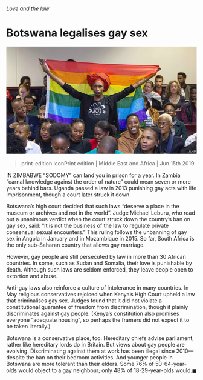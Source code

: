 ###### Love and the law

# Botswana legalises gay sex 

![image](images/20190615_MAP002_0.jpg) 

> print-edition iconPrint edition | Middle East and Africa | Jun 15th 2019 

IN ZIMBABWE “SODOMY” can land you in prison for a year. In Zambia “carnal knowledge against the order of nature” could mean seven or more years behind bars. Uganda passed a law in 2013 punishing gay acts with life imprisonment, though a court later struck it down. 

Botswana’s high court decided that such laws “deserve a place in the museum or archives and not in the world”. Judge Michael Leburu, who read out a unanimous verdict when the court struck down the country’s ban on gay sex, said: “It is not the business of the law to regulate private consensual sexual encounters.” This ruling follows the unbanning of gay sex in Angola in January and in Mozambique in 2015. So far, South Africa is the only sub-Saharan country that allows gay marriage. 

However, gay people are still persecuted by law in more than 30 African countries. In some, such as Sudan and Somalia, their love is punishable by death. Although such laws are seldom enforced, they leave people open to extortion and abuse. 

Anti-gay laws also reinforce a culture of intolerance in many countries. In May religious conservatives rejoiced when Kenya’s High Court upheld a law that criminalises gay sex. Judges found that it did not violate a constitutional guarantee of freedom from discrimination, though it plainly discriminates against gay people. (Kenya’s constitution also promises everyone “adequate housing”, so perhaps the framers did not expect it to be taken literally.) 

Botswana is a conservative place, too. Hereditary chiefs advise parliament, rather like hereditary lords do in Britain. But views about gay people are evolving. Discriminating against them at work has been illegal since 2010—despite the ban on their bedroom activities. And younger people in Botswana are more tolerant than their elders. Some 76% of 50-64-year-olds would object to a gay neighbour; only 48% of 18-29-year-olds would.◼ 

